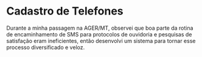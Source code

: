 ﻿# Cadastro de Telefones

Durante a minha passagem na AGER/MT, observei que boa parte da rotina de encaminhamento de SMS para protocolos de ouvidoria e pesquisas de satisfação eram ineficientes, então desenvolvi um sistema para tornar esse processo diversificado e veloz. 
